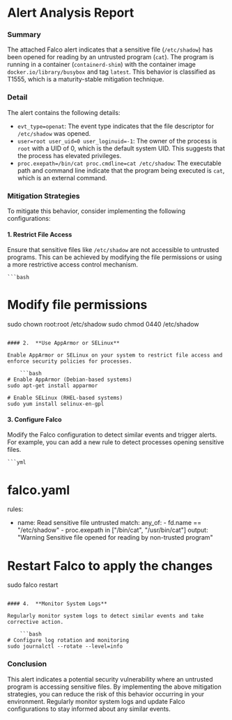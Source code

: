 **Alert Analysis Report**
=========================

### Summary

The attached Falco alert indicates that a sensitive file (`/etc/shadow`) has been opened for reading by an untrusted program (`cat`). The program is running in a container (`containerd-shim`) with the container image `docker.io/library/busybox` and tag `latest`. This behavior is classified as T1555, which is a maturity-stable mitigation technique.

### Detail

The alert contains the following details:

*   `evt_type=openat`: The event type indicates that the file descriptor for `/etc/shadow` was opened.
*   `user=root user_uid=0 user_loginuid=-1`: The owner of the process is `root` with a UID of 0, which is the default system UID. This suggests that the process has elevated privileges.
*   `proc.exepath=/bin/cat proc.cmdline=cat /etc/shadow`: The executable path and command line indicate that the program being executed is `cat`, which is an external command.

### Mitigation Strategies

To mitigate this behavior, consider implementing the following configurations:

#### 1.  **Restrict File Access**

Ensure that sensitive files like `/etc/shadow` are not accessible to untrusted programs. This can be achieved by modifying the file permissions or using a more restrictive access control mechanism.

    ```bash
# Modify file permissions
sudo chown root:root /etc/shadow
sudo chmod 0440 /etc/shadow
```

#### 2.  **Use AppArmor or SELinux**

Enable AppArmor or SELinux on your system to restrict file access and enforce security policies for processes.

    ```bash
# Enable AppArmor (Debian-based systems)
sudo apt-get install apparmor

# Enable SELinux (RHEL-based systems)
sudo yum install selinux-en-gpl
```

#### 3.  **Configure Falco**

Modify the Falco configuration to detect similar events and trigger alerts. For example, you can add a new rule to detect processes opening sensitive files.

    ```yml
# falco.yaml

rules:
- name: Read sensitive file untrusted
  match:
    any_of:
      - fd.name == "/etc/shadow"
      - proc.exepath in ["/bin/cat", "/usr/bin/cat"]
  output: "Warning Sensitive file opened for reading by non-trusted program"

# Restart Falco to apply the changes
sudo falco restart
```

#### 4.  **Monitor System Logs**

Regularly monitor system logs to detect similar events and take corrective action.

    ```bash
# Configure log rotation and monitoring
sudo journalctl --rotate --level=info
```

### Conclusion

This alert indicates a potential security vulnerability where an untrusted program is accessing sensitive files. By implementing the above mitigation strategies, you can reduce the risk of this behavior occurring in your environment. Regularly monitor system logs and update Falco configurations to stay informed about any similar events.